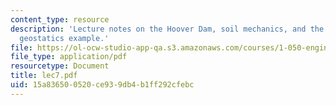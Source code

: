 ```yaml
---
content_type: resource
description: 'Lecture notes on the Hoover Dam, soil mechanics, and the continuum model:
  geostatics example.'
file: https://ol-ocw-studio-app-qa.s3.amazonaws.com/courses/1-050-engineering-mechanics-i-fall-2007/15a836500520ce939db4b1ff292cfebc_lec7.pdf
file_type: application/pdf
resourcetype: Document
title: lec7.pdf
uid: 15a83650-0520-ce93-9db4-b1ff292cfebc
---
```

